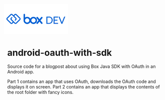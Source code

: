<img src="images/box-dev-logo-clip.png" 
alt= “box-dev-logo” 
style="margin-left:-10px;"
width=40%;>

# android-oauth-with-sdk

Source code for a blogpost about using Box Java SDK with OAuth in an Android app.

Part 1 contains an app that uses OAuth, downloads the OAuth code and displays it on screen.
Part 2 contains an app that displays the contents of the root folder with fancy icons.
